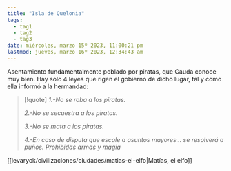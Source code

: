 ```yaml
---
title: "Isla de Quelonia"
tags:
  - tag1
  - tag2
  - tag3
date: miércoles, marzo 15º 2023, 11:00:21 pm
lastmod: jueves, marzo 16º 2023, 12:34:43 am
---
```


Asentamiento fundamentalmente poblado por piratas, que Gauda conoce muy bien. Hay solo 4 leyes que rigen el gobierno de dicho lugar, tal y como ella informó a la hermandad:

> [!quote]
> _1.-No se roba a los piratas._
> 
> _2.-No se secuestra a los piratas._
> 
> _3.-No se mata a los piratas._
> 
> _4.-En caso de disputa que escale a asuntos mayores… se resolverá a puños. Prohibidas armas y magia_

[[levaryck/civilizaciones/ciudades/matias-el-elfo|Matías, el elfo]]